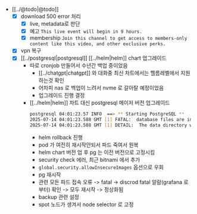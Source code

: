 - [[../@todo|@todo]]
  - [X] download 500 error 처리
    - [X] live, metadata로 판단
    - [X] 예고 `This live event will begin in 9 hours.`
    - [X] membership `Join this channel to get access to members-only content like this video, and other exclusive perks.`
  - [X] vpn 복구
  - [X] [[../postgresql|postgresql]] [[../helm|helm]] chart 업그레이드
    - 따로 cronjob 만들어서 수년간 백업 중이었음
      - [[../chatgpt|chatgpt]] 와 대화중 최신 차트에서는 헬름레벨에서 지원하는것 확인
      - 어차피 nas 로 백업이 느려서 nvme 로 갈아탈 예정이었음
      - 업그레이드 진행 결정
    - [[../helm|helm]] 차트 대신  postgresql 메이저 버전 업그레이드
      ```sh
      postgresql 04:01:23.57 INFO  ==> ** Starting PostgreSQL **
      2025-07-14 04:01:23.588 GMT [1] FATAL:  database files are incompatible with server
      2025-07-14 04:01:23.588 GMT [1] DETAIL:  The data directory was initialized by PostgreSQL version 15, which is not compatible with this version 16.2.
      ```
      - helm rollback 진행
      - pod 가 여전히 재시작안되서 파드 죽여서 원복
      - helm chart 버전 업 후 pg 는 이전 버전으로 고정시킴
      - security check 에러, 최근 bitnami 에서 추가
      - `global.security.allowInsecureImages` 옵션으로 우회
      - pg 재시작
      - 관련 모든 파드 접속 오류 -> fatal -> discrod fatal 알람(grafana 로부터) 확인 -> 모두 재시작 -> 정상화됨
      - backup 관련 설정
      - spot 노드가 생겨서 node selector 로 고정
